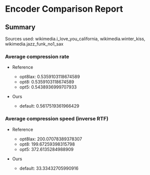 
# Encoder Comparison Report

## Summary

Sources used: wikimedia.i_love_you_california, wikimedia.winter_kiss, wikimedia.jazz_funk_no1_sax

### Average compression rate

  - Reference
    - opt8lax: 0.5359103118674589
    - opt8: 0.5359103118674589
    - opt5: 0.5438936999707933

  - Ours
    - default: 0.5617519361966429


### Average compression speed (inverse RTF)
  - Reference
    - opt8lax: 200.07078389378307
    - opt8: 199.67259398315798
    - opt5: 372.6135284988909

  - Ours
    - default: 33.33432705990916



